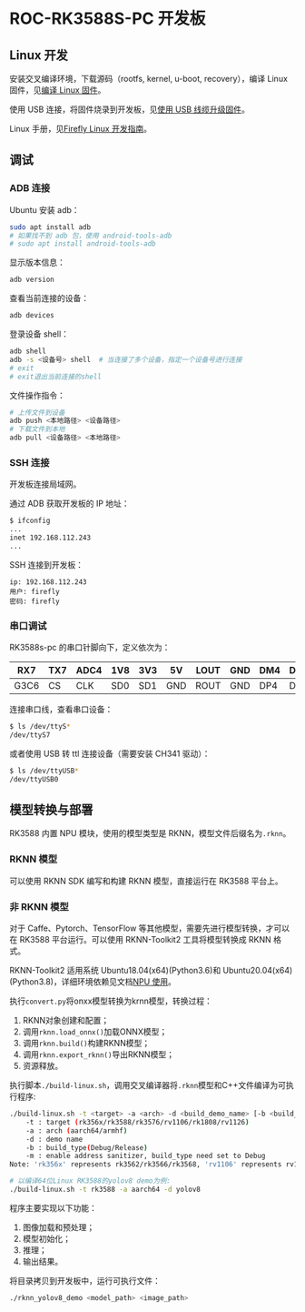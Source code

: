 # ROC-RK3588S-PC 开发板

## Linux 开发

安装交叉编译环境，下载源码（rootfs, kernel, u-boot, recovery），编译 Linux 固件，见[编译 Linux 固件](https://wiki.t-firefly.com/zh_CN/ROC-RK3588S-PC/linux_compile.html)。

使用 USB 连接，将固件烧录到开发板，见[使用 USB 线缆升级固件](https://wiki.t-firefly.com/zh_CN/ROC-RK3588S-PC/upgrade_firmware.html)。

Linux 手册，见[Firefly Linux 开发指南](https://wiki.t-firefly.com/zh_CN/Firefly-Linux-Guide/index.html)。

## 调试

### ADB 连接

Ubuntu 安装 adb：

```bash
sudo apt install adb
# 如果找不到 adb 包，使用 android-tools-adb
# sudo apt install android-tools-adb
```

显示版本信息：

```bash
adb version
```

查看当前连接的设备：

```bash
adb devices
```

登录设备 shell：

```bash
adb shell
adb -s <设备号> shell  # 当连接了多个设备，指定一个设备号进行连接
# exit
# exit退出当前连接的shell
```

文件操作指令：

```bash
# 上传文件到设备
adb push <本地路径> <设备路径>
# 下载文件到本地
adb pull <设备路径> <本地路径>
```

### SSH 连接

开发板连接局域网。

通过 ADB 获取开发板的 IP 地址：

```bash
$ ifconfig
...
inet 192.168.112.243
...
```

SSH 连接到开发板：

```
ip: 192.168.112.243
用户: firefly
密码: firefly
```

### 串口调试

RK3588s-pc 的串口针脚向下，定义依次为：

| RX7  | TX7 | ADC4 | 1V8 | 3V3 | 5V  | LOUT | GND | DM4 | DM3 |
| ---- | --- | ---- | --- | --- | --- | ---- | --- | --- | --- |
| G3C6 | CS  | CLK  | SD0 | SD1 | GND | ROUT | GND | DP4 | DP3 |

连接串口线，查看串口设备：

```bash
$ ls /dev/ttyS*
/dev/ttyS7
```

或者使用 USB 转 ttl 连接设备（需要安装 CH341 驱动）：

```bash
$ ls /dev/ttyUSB*
/dev/ttyUSB0
```

## 模型转换与部署

RK3588 内置 NPU 模块，使用的模型类型是 RKNN，模型文件后缀名为`.rknn`。

### RKNN 模型

可以使用 RKNN SDK 编写和构建 RKNN 模型，直接运行在 RK3588 平台上。

### 非 RKNN 模型

对于 Caffe、Pytorch、TensorFlow 等其他模型，需要先进行模型转换，才可以在 RK3588 平台运行。可以使用 RKNN-Toolkit2 工具将模型转换成 RKNN 格式。

RKNN-Toolkit2 适用系统 Ubuntu18.04(x64)(Python3.6)和 Ubuntu20.04(x64)(Python3.8)，详细环境依赖见文档[NPU 使用](https://wiki.t-firefly.com/zh_CN/ROC-RK3588S-PC/usage_npu.html)。

执行`convert.py`将onxx模型转换为krnn模型，转换过程：

1. RKNN对象创建和配置；
2. 调用`rknn.load_onnx()`加载ONNX模型；
3. 调用`rknn.build()`构建RKNN模型；
4. 调用`rknn.export_rknn()`导出RKNN模型；
5. 资源释放。

执行脚本`./build-linux.sh`，调用交叉编译器将`.rknn`模型和C++文件编译为可执行程序:

```sh
./build-linux.sh -t <target> -a <arch> -d <build_demo_name> [-b <build_type>] [-m]
    -t : target (rk356x/rk3588/rk3576/rv1106/rk1808/rv1126)
    -a : arch (aarch64/armhf)
    -d : demo name
    -b : build_type(Debug/Release)
    -m : enable address sanitizer, build_type need set to Debug
Note: 'rk356x' represents rk3562/rk3566/rk3568, 'rv1106' represents rv1103/rv1106, 'rv1126' represents rv1109/rv1126

# 以编译64位Linux RK3588的yolov8 demo为例:
./build-linux.sh -t rk3588 -a aarch64 -d yolov8
```

程序主要实现以下功能：

1. 图像加载和预处理；
2. 模型初始化；
3. 推理；
4. 输出结果。

将目录拷贝到开发板中，运行可执行文件：

```sh
./rknn_yolov8_demo <model_path> <image_path>
```